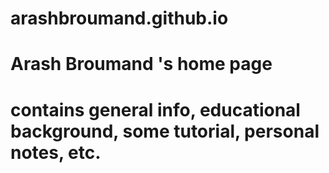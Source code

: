 # arashbroumand.github.io
# Arash Broumand 's home page
#
# contains general info, educational background, some tutorial, personal notes, etc.
